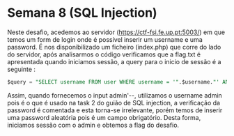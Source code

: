 # Semana 8 (SQL Injection)

Neste desafio, acedemos ao servidor (https://ctf-fsi.fe.up.pt:5003/) em que temos um form de login onde é possível inserir um username e uma password. É nos disponibilizado um ficheiro (index.php) que corre do lado do servidor, após analisarmos o código verificamos que a flag.txt é apresentada quando iniciamos sessão, a query para o inicio de sessão é a seguinte :

```sql
$query = "SELECT username FROM user WHERE username = '".$username."' AND password = '".$password."'";
```

Assim, quando fornecemos o input admin'--, utilizamos o username admin pois é o que é usado na task 2 do guião de SQL injection, a verificação da password é comentada e esta torna-se irrelevante, porém temos de inserir uma password aleatória pois é um campo obrigatório. Desta forma, iniciamos sessão com o admin e obtemos a flag do desafio.
